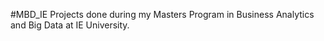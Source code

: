 #MBD_IE
Projects done during my Masters Program in Business Analytics and Big Data at IE University.
